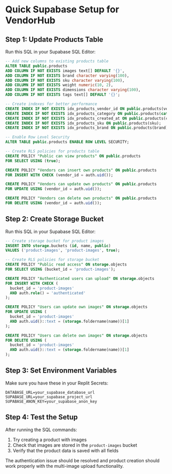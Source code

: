 # Quick Supabase Setup for VendorHub

## Step 1: Update Products Table
Run this SQL in your Supabase SQL Editor:

```sql
-- Add new columns to existing products table
ALTER TABLE public.products 
ADD COLUMN IF NOT EXISTS images text[] DEFAULT '{}',
ADD COLUMN IF NOT EXISTS brand character varying(100),
ADD COLUMN IF NOT EXISTS sku character varying(100),
ADD COLUMN IF NOT EXISTS weight numeric(10, 2),
ADD COLUMN IF NOT EXISTS dimensions character varying(100),
ADD COLUMN IF NOT EXISTS tags text[] DEFAULT '{}';

-- Create indexes for better performance
CREATE INDEX IF NOT EXISTS idx_products_vendor_id ON public.products(vendor_id);
CREATE INDEX IF NOT EXISTS idx_products_category ON public.products(category);
CREATE INDEX IF NOT EXISTS idx_products_created_at ON public.products(created_at);
CREATE INDEX IF NOT EXISTS idx_products_sku ON public.products(sku);
CREATE INDEX IF NOT EXISTS idx_products_brand ON public.products(brand);

-- Enable Row Level Security
ALTER TABLE public.products ENABLE ROW LEVEL SECURITY;

-- Create RLS policies for products table
CREATE POLICY "Public can view products" ON public.products
FOR SELECT USING (true);

CREATE POLICY "Vendors can insert own products" ON public.products
FOR INSERT WITH CHECK (vendor_id = auth.uid());

CREATE POLICY "Vendors can update own products" ON public.products
FOR UPDATE USING (vendor_id = auth.uid());

CREATE POLICY "Vendors can delete own products" ON public.products
FOR DELETE USING (vendor_id = auth.uid());
```

## Step 2: Create Storage Bucket
Run this SQL in your Supabase SQL Editor:

```sql
-- Create storage bucket for product images
INSERT INTO storage.buckets (id, name, public)
VALUES ('product-images', 'product-images', true);

-- Create RLS policies for storage bucket
CREATE POLICY "Public read access" ON storage.objects
FOR SELECT USING (bucket_id = 'product-images');

CREATE POLICY "Authenticated users can upload" ON storage.objects
FOR INSERT WITH CHECK (
  bucket_id = 'product-images' 
  AND auth.role() = 'authenticated'
);

CREATE POLICY "Users can update own images" ON storage.objects
FOR UPDATE USING (
  bucket_id = 'product-images' 
  AND auth.uid()::text = (storage.foldername(name))[1]
);

CREATE POLICY "Users can delete own images" ON storage.objects
FOR DELETE USING (
  bucket_id = 'product-images' 
  AND auth.uid()::text = (storage.foldername(name))[1]
);
```

## Step 3: Set Environment Variables
Make sure you have these in your Replit Secrets:

```
DATABASE_URL=your_supabase_database_url
SUPABASE_URL=your_supabase_project_url
SUPABASE_ANON_KEY=your_supabase_anon_key
```

## Step 4: Test the Setup
After running the SQL commands:

1. Try creating a product with images
2. Check that images are stored in the `product-images` bucket
3. Verify that the product data is saved with all fields

The authentication issue should be resolved and product creation should work properly with the multi-image upload functionality.